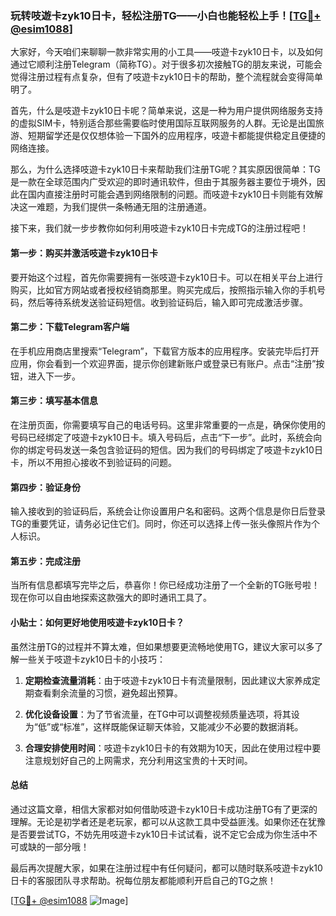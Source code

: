 ### 玩转吱遊卡zyk10日卡，轻松注册TG——小白也能轻松上手！[[TG💪+ @esim1088](https://t.me/s/esim1088)]

大家好，今天咱们来聊聊一款非常实用的小工具——吱遊卡zyk10日卡，以及如何通过它顺利注册Telegram（简称TG）。对于很多初次接触TG的朋友来说，可能会觉得注册过程有点复杂，但有了吱遊卡zyk10日卡的帮助，整个流程就会变得简单明了。

首先，什么是吱遊卡zyk10日卡呢？简单来说，这是一种为用户提供网络服务支持的虚拟SIM卡，特别适合那些需要临时使用国际互联网服务的人群。无论是出国旅游、短期留学还是仅仅想体验一下国外的应用程序，吱遊卡都能提供稳定且便捷的网络连接。

那么，为什么选择吱遊卡zyk10日卡来帮助我们注册TG呢？其实原因很简单：TG是一款在全球范围内广受欢迎的即时通讯软件，但由于其服务器主要位于境外，因此在国内直接注册时可能会遇到网络限制的问题。而吱遊卡zyk10日卡则能有效解决这一难题，为我们提供一条畅通无阻的注册通道。

接下来，我们就一步步教你如何利用吱遊卡zyk10日卡完成TG的注册过程吧！

#### 第一步：购买并激活吱遊卡zyk10日卡

要开始这个过程，首先你需要拥有一张吱遊卡zyk10日卡。可以在相关平台上进行购买，比如官方网站或者授权经销商那里。购买完成后，按照指示输入你的手机号码，然后等待系统发送验证码短信。收到验证码后，输入即可完成激活步骤。

#### 第二步：下载Telegram客户端

在手机应用商店里搜索“Telegram”，下载官方版本的应用程序。安装完毕后打开应用，你会看到一个欢迎界面，提示你创建新账户或登录已有账户。点击“注册”按钮，进入下一步。

#### 第三步：填写基本信息

在注册页面，你需要填写自己的电话号码。这里非常重要的一点是，确保你使用的号码已经绑定了吱遊卡zyk10日卡。填入号码后，点击“下一步”。此时，系统会向你的绑定号码发送一条包含验证码的短信。因为我们的号码绑定了吱遊卡zyk10日卡，所以不用担心接收不到验证码的问题。

#### 第四步：验证身份

输入接收到的验证码后，系统会让你设置用户名和密码。这两个信息是你日后登录TG的重要凭证，请务必记住它们。同时，你还可以选择上传一张头像照片作为个人标识。

#### 第五步：完成注册

当所有信息都填写完毕之后，恭喜你！你已经成功注册了一个全新的TG账号啦！现在你可以自由地探索这款强大的即时通讯工具了。

#### 小贴士：如何更好地使用吱遊卡zyk10日卡？

虽然注册TG的过程并不算太难，但如果想要更流畅地使用TG，建议大家可以多了解一些关于吱遊卡zyk10日卡的小技巧：

1. **定期检查流量消耗**：由于吱遊卡zyk10日卡有流量限制，因此建议大家养成定期查看剩余流量的习惯，避免超出预算。
   
2. **优化设备设置**：为了节省流量，在TG中可以调整视频质量选项，将其设为“低”或“标准”，这样既能保证聊天体验，又能减少不必要的数据消耗。

3. **合理安排使用时间**：吱遊卡zyk10日卡的有效期为10天，因此在使用过程中要注意规划好自己的上网需求，充分利用这宝贵的十天时间。

#### 总结

通过这篇文章，相信大家都对如何借助吱遊卡zyk10日卡成功注册TG有了更深的理解。无论是初学者还是老玩家，都可以从这款工具中受益匪浅。如果你还在犹豫是否要尝试TG，不妨先用吱遊卡zyk10日卡试试看，说不定它会成为你生活中不可或缺的一部分哦！

最后再次提醒大家，如果在注册过程中有任何疑问，都可以随时联系吱遊卡zyk10日卡的客服团队寻求帮助。祝每位朋友都能顺利开启自己的TG之旅！

[[TG💪+ @esim1088](https://t.me/s/esim1088) ![Image](https://i.postimg.cc/4NQfJmqS/Snipaste-2025-05-13-00-14-12.png)]